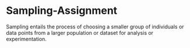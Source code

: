 # Sampling-Assignment
 Sampling entails the process of choosing a smaller group of individuals or data points from a larger population or dataset for analysis or experimentation.
